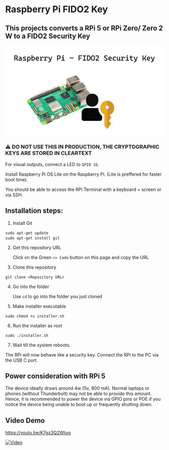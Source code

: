# Raspberry Pi FIDO2 Key
## This projects converts a RPi 5 or RPi Zero/ Zero 2 W to a FIDO2 Security Key

![Banner](image.png)

### ⚠️ DO NOT USE THIS IN PRODUCTION, THE CRYPTOGRAPHIC KEYS ARE STORED IN CLEARTEXT

For visual outputs, connect a LED to `GPIO 16`.

Install Raspberry Pi OS Lite on the Raspberry Pi. (Lite is preffered for faster boot time).

You should be able to access the RPi Terminal with a keyboard + screen or via SSH.

## Installation steps:

1. Install Git
```
sudo apt-get update
sudo apt-get install git
```

2. Get this repository URL
    
    Click on the Green `<> Code` button on this page and copy the URL

3. Clone this repository
```
git clone <Repository URL>
```

4. Go into the folder

    Use `cd` to go into the folder you just cloned

5. Make installer executable
```
sudo chmod +x installer.sh
```

6. Run the installer as root
```
sudo ./installer.sh
```
7. Wait till the system reboots.

The RPi will now behave like a security key. Connect the RPi to the PC via the USB C port.

## Power consideration with RPi 5

The device ideally draws around 4w (5v, 800 mA). Normal laptops or phones (without Thunderbolt) may not be able to provide this amount. Hence, it is recommended to power the device via GPIO pins or POE if you notice the device being unable to boot up or frequently shutting down.

## Video Demo
https://youtu.be/K7gz3Q2Wtug

[![Video](https://img.youtube.com/vi/K7gz3Q2Wtug/0.jpg)](https://www.youtube.com/watch?v=K7gz3Q2Wtug)
